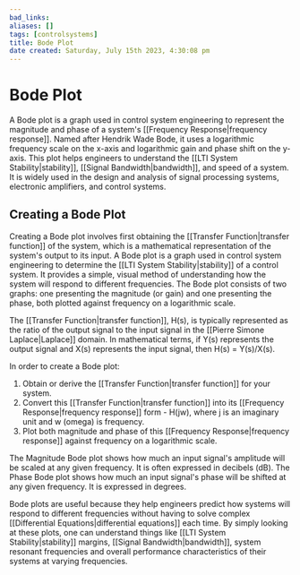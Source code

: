 ```yaml
---
bad_links: 
aliases: []
tags: [controlsystems]
title: Bode Plot
date created: Saturday, July 15th 2023, 4:30:08 pm
---
```

# Bode Plot

A Bode plot is a graph used in control system engineering to represent the magnitude and phase of a system's [[Frequency Response|frequency response]]. Named after Hendrik Wade Bode, it uses a logarithmic frequency scale on the x-axis and logarithmic gain and phase shift on the y-axis. This plot helps engineers to understand the [[LTI System Stability|stability]], [[Signal Bandwidth|bandwidth]], and speed of a system. It is widely used in the design and analysis of signal processing systems, electronic amplifiers, and control systems.

## Creating a Bode Plot

Creating a Bode plot involves first obtaining the [[Transfer Function|transfer function]] of the system, which is a mathematical representation of the system's output to its input. A Bode plot is a graph used in control system engineering to determine the [[LTI System Stability|stability]] of a control system. It provides a simple, visual method of understanding how the system will respond to different frequencies. The Bode plot consists of two graphs: one presenting the magnitude (or gain) and one presenting the phase, both plotted against frequency on a logarithmic scale.

The [[Transfer Function|transfer function]], H(s), is typically represented as the ratio of the output signal to the input signal in the [[Pierre Simone Laplace|Laplace]] domain. In mathematical terms, if Y(s) represents the output signal and X(s) represents the input signal, then H(s) = Y(s)/X(s).

In order to create a Bode plot:

1. Obtain or derive the [[Transfer Function|transfer function]] for your system.
2. Convert this [[Transfer Function|transfer function]] into its [[Frequency Response|frequency response]] form - H(jw), where j is an imaginary unit and w (omega) is frequency.
3. Plot both magnitude and phase of this [[Frequency Response|frequency response]] against frequency on a logarithmic scale.

The Magnitude Bode plot shows how much an input signal's amplitude will be scaled at any given frequency. It is often expressed in decibels (dB). The Phase Bode plot shows how much an input signal's phase will be shifted at any given frequency. It is expressed in degrees.

Bode plots are useful because they help engineers predict how systems will respond to different frequencies without having to solve complex [[Differential Equations|differential equations]] each time. By simply looking at these plots, one can understand things like [[LTI System Stability|stability]] margins, [[Signal Bandwidth|bandwidth]], system resonant frequencies and overall performance characteristics of their systems at varying frequencies.
